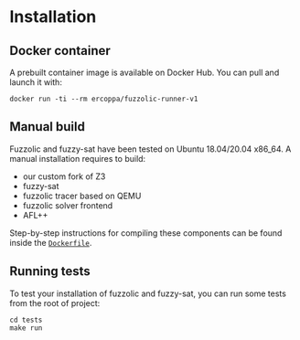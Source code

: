 # Installation

## Docker container
A prebuilt container image is available on Docker Hub. You can pull and launch it with:
```
docker run -ti --rm ercoppa/fuzzolic-runner-v1
```

## Manual build
Fuzzolic and fuzzy-sat have been tested on Ubuntu 18.04/20.04 x86_64. A manual installation requires to build:
 * our custom fork of Z3
 * fuzzy-sat
 * fuzzolic tracer based on QEMU
 * fuzzolic solver frontend 
 * AFL++

Step-by-step instructions for compiling these components can be found inside the [`Dockerfile`](https://github.com/season-lab/fuzzolic/blob/master/docker/fuzzolic-runner/Dockerfile).

## Running tests
To test your installation of fuzzolic and fuzzy-sat, you can run some tests from the root of project:
```
cd tests
make run
```
